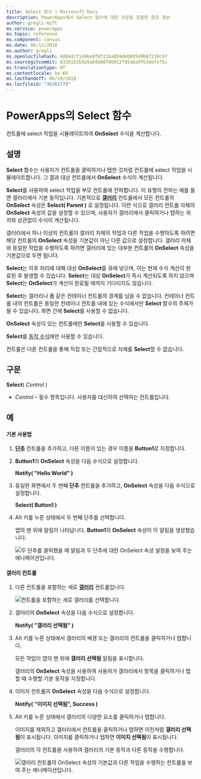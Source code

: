 ```yaml
---
title: Select 함수 | Microsoft Docs
description: PowerApps에서 Select 함수에 대한 구문을 포함한 참조 정보
author: gregli-msft
ms.service: powerapps
ms.topic: reference
ms.component: canvas
ms.date: 06/11/2018
ms.author: gregli
ms.openlocfilehash: 8d84dcf1496e9f8f21ba059deb89549b6f238c97
ms.sourcegitcommit: 63351b1bda5a8dd00786912f95aba9fb3ebfe75c
ms.translationtype: HT
ms.contentlocale: ko-KR
ms.lasthandoff: 06/19/2018
ms.locfileid: "36261779"
---
```

# <a name="select-function-in-powerapps"></a>PowerApps의 Select 함수
컨트롤에 select 작업을 시뮬레이트하여 **OnSelect** 수식을 계산합니다.

## <a name="description"></a>설명
**Select** 함수는 사용자가 컨트롤을 클릭하거나 탭한 것처럼 컨트롤에 select 작업을 시뮬레이트합니다. 그 결과 대상 컨트롤에서 **OnSelect** 수식이 계산됩니다.

**Select**를 사용하여 select 작업을 부모 컨트롤에 전파합니다. 이 유형의 전파는 예를 들면 갤러리에서 기본 동작입니다. 기본적으로 **[갤러리](../controls/control-gallery.md)** 컨트롤에서 모든 컨트롤의 **OnSelect** 속성은 **Select( Parent )** 로 설정됩니다. 이런 식으로 갤러리 컨트롤 자체의 **OnSelect** 속성의 값을 설정할 수 있으며, 사용자가 갤러리에서 클릭하거나 탭하는 위치와 상관없이 수식이 계산됩니다.

갤러리에서 하나 이상의 컨트롤이 갤러리 자체의 작업과 다른 작업을 수행하도록 하려면 해당 컨트롤의 **OnSelect** 속성을 기본값이 아닌 다른 값으로 설정합니다. 갤러리 자체와 동일한 작업을 수행하도록 하려면 갤러리에 있는 대부분 컨트롤의 **OnSelect** 속성을 기본값으로 두면 됩니다.

**Select**는 이후 처리에 대해 대상 **OnSelect**를 큐에 넣으며, 이는 현재 수식 계산이 완료된 후 발생할 수 있습니다. **Select**는 대상 **OnSelect**가 즉시 계산되도록 하지 않으며 **Select**는 **OnSelect**가 계산이 완료될 때까지 기다리지도 않습니다.

**Select**는 갤러리나 폼 같은 컨테이너 컨트롤의 경계를 넘을 수 없습니다. 컨테이너 컨트롤 내의 컨트롤은 동일한 컨테이너 컨트롤 내에 있는 수식에서만 **Select** 함수의 주체가 될 수 있습니다. 화면 간에 **Select**를 사용할 수 없습니다.

**OnSelect** 속성이 있는 컨트롤에만 **Select**를 사용할 수 있습니다.

**Select**를 [동작 수식](../working-with-formulas-in-depth.md)에만 사용할 수 있습니다.

컨트롤은 다른 컨트롤을 통해 직접 또는 간접적으로 자체를 **Select**할 수 없습니다.

## <a name="syntax"></a>구문
**Select**( *Control* )

* *Control* – 필수 항목입니다.  사용자를 대신하여 선택하는 컨트롤입니다.

## <a name="examples"></a>예

#### <a name="basic-usage"></a>기본 사용법

1. **[단추](../controls/control-button.md)** 컨트롤을 추가하고, 다른 이름이 있는 경우 이름을 **Button1**로 지정합니다.

1. **Button1**의 **OnSelect** 속성을 다음 수식으로 설정합니다.

    **Notify( "Hello World" )**

1. 동일한 화면에서 두 번째 **단추** 컨트롤을 추가하고, **OnSelect** 속성을 다음 수식으로 설정합니다.

    **Select( Button1 )**

1. Alt 키를 누른 상태에서 두 번째 단추를 선택합니다.

    앱의 맨 위에 알림이 나타납니다. **Button1**의 **OnSelect** 속성이 이 알림을 생성했습니다.

    ![두 단추를 클릭했을 때 알림과 두 단추에 대한 OnSelect 속성 설정을 보여 주는 애니메이션입니다.](media/function-select/basic-select.gif)

#### <a name="gallery-control"></a>갤러리 컨트롤

1. 다른 컨트롤을 포함하는 세로 **[갤러리](../controls/control-gallery.md)** 컨트롤입니다.

    ![컨트롤을 포함하는 세로 갤러리를 선택합니다.](media/function-select/select-gallery.png)

2. 갤러리의 **OnSelect** 속성을 다음 수식으로 설정합니다.
 
    **Notify( "갤러리 선택됨" )**

3. Alt 키를 누른 상태에서 갤러리의 배경 또는 갤러리의 컨트롤을 클릭하거나 탭합니다.

    모든 작업이 앱의 맨 위에 **갤러리 선택됨** 알림을 표시합니다.

    갤러리의 **OnSelect** 속성을 사용하여 사용자가 갤러리에서 항목을 클릭하거나 탭할 때 수행할 기본 동작을 지정합니다.

5. 이미지 컨트롤의 **OnSelect** 속성을 다음 수식으로 설정합니다.

    **Notify( "이미지 선택됨", Success )**

6. Alt 키를 누른 상태에서 갤러리의 다양한 요소를 클릭하거나 탭합니다.

    이미지를 제외하고 갤러리에서 컨트롤을 클릭하거나 탭하면 이전처럼 **갤러리 선택됨**이 표시됩니다. 이미지를 클릭하거나 탭하면 **이미지 선택됨**이 표시됩니다.
 
    갤러리의 각 컨트롤을 사용하여 갤러리의 기본 동작과 다른 동작을 수행합니다.

    ![갤러리 컨트롤의 OnSelect 속성의 기본값과 다른 작업을 수행하는 컨트롤을 보여 주는 애니메이션입니다.](media/function-select/gallery-select.gif)
